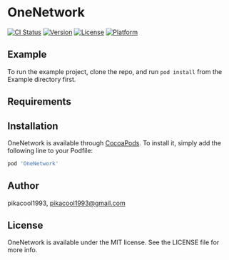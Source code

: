 # OneNetwork

[![CI Status](https://img.shields.io/travis/pikacool1993/OneNetwork.svg?style=flat)](https://travis-ci.org/pikacool1993/OneNetwork)
[![Version](https://img.shields.io/cocoapods/v/OneNetwork.svg?style=flat)](https://cocoapods.org/pods/OneNetwork)
[![License](https://img.shields.io/cocoapods/l/OneNetwork.svg?style=flat)](https://cocoapods.org/pods/OneNetwork)
[![Platform](https://img.shields.io/cocoapods/p/OneNetwork.svg?style=flat)](https://cocoapods.org/pods/OneNetwork)

## Example

To run the example project, clone the repo, and run `pod install` from the Example directory first.

## Requirements

## Installation

OneNetwork is available through [CocoaPods](https://cocoapods.org). To install
it, simply add the following line to your Podfile:

```ruby
pod 'OneNetwork'
```

## Author

pikacool1993, pikacool1993@gmail.com

## License

OneNetwork is available under the MIT license. See the LICENSE file for more info.
